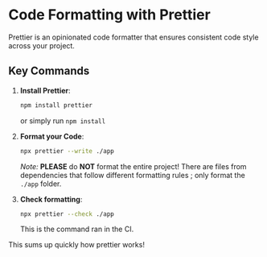 # Code Formatting with Prettier

Prettier is an opinionated code formatter that ensures consistent code style across your project.

## Key Commands

1. **Install Prettier**:

   ```bash
   npm install prettier
   ```

   or simply run `npm install`

2. **Format your Code**:

   ```bash
   npx prettier --write ./app
   ```

   _Note:_ **PLEASE** do **NOT** format the entire project! There are files from dependencies that follow different formatting rules ; only format the `./app` folder.

3. **Check formatting**:

   ```bash
   npx prettier --check ./app
   ```

   This is the command ran in the CI.

This sums up quickly how prettier works!
